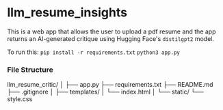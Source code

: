 # llm_resume_insights

This is a web app that allows the user to upload a pdf resume and 
the app returns an AI-generated critique using Hugging Face's `distilgpt2`
model.

To run this:
`pip install -r requirements.txt`
`python3 app.py`


### File Structure
llm_resume_critic/
│
├── app.py
├── requirements.txt
├── README.md
├── .gitignore
│
├── templates/
│   └── index.html
│
└── static/
    └── style.css